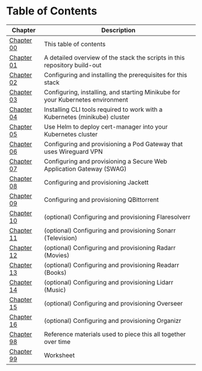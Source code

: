# Table of Contents

| Chapter                                            | Description                                                                    |
|----------------------------------------------------|--------------------------------------------------------------------------------|
| [Chapter 00](00-table-of-contents.md)              | This table of contents                                                         |
| [Chapter 01](01-overview.md)                       | A detailed overview of the stack the scripts in this repository build-out      |
| [Chapter 02](02-prerequisites.md)                  | Configuring and installing the prerequisites for this stack                    |
| [Chapter 03](03-minikube.md)                       | Configuring, installing, and starting Minikube for your Kubernetes environment |
| [Chapter 04](04-k8s-cli-tooling.md)                | Installing CLI tools required to work with a Kubernetes (minikube) cluster     |
| [Chapter 05](05-cert-manager.md)                   | Use Helm to deploy cert-manager into your Kubernetes cluster                   |
| [Chapter 06](06-vpn-and-pod-gateway.md)            | Configuring and provisioning a Pod Gateway that uses Wireguard VPN             |
| [Chapter 07](07-secure-web-application-gateway.md) | Configuring and provisioning a Secure Web Application Gateway (SWAG)           |
| [Chapter 08](08-jackett.md)                        | Configuring and provisioning Jackett                                           |
| [Chapter 09](09-qbittorrent.md)                    | Configuring and provisioning QBittorrent                                       |
| [Chapter 10](10-flaresolverr.md)                   | (optional) Configuring and provisioning Flaresolverr                           |
| [Chapter 11](11-sonarr.md)                         | (optional) Configuring and provisioning Sonarr (Television)                    |
| [Chapter 12](12-radarr.md)                         | (optional) Configuring and provisioning Radarr (Movies)                        |
| [Chapter 13](13-readarr.md)                        | (optional) Configuring and provisioning Readarr (Books)                        |
| [Chapter 14](14-lidarr.md)                         | (optional) Configuring and provisioning Lidarr (Music)                         |
| [Chapter 15](15-overseer.md)                       | (optional) Configuring and provisioning Overseer                               |
| [Chapter 16](16-organizr.md)                       | (optional) Configuring and provisioning Organizr                               |
| [Chapter 98](98-references.md)                     | Reference materials used to piece this all together over time                  |
| [Chapter 99](99-worksheet.md)                      | Worksheet                                                                      |
